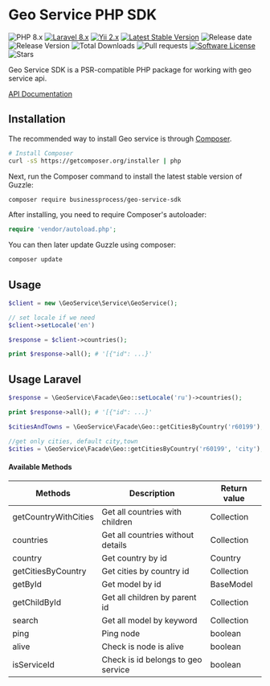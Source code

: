 Geo Service PHP SDK
=============================
![PHP 8.x](https://img.shields.io/badge/PHP-%5E8.0-blue)
[![Laravel 8.x](https://img.shields.io/badge/Laravel-8.x-orange.svg)](http://laravel.com)
[![Yii 2.x](https://img.shields.io/badge/Yii-2.x-orange)](https://www.yiiframework.com/doc/guide/2.0/ru)
[![Latest Stable Version](https://poser.pugx.org/businessprocess/geo-service-sdk/v/stable)](https://packagist.org/packages/businessprocess/geo-service-sdk)
![Release date](https://img.shields.io/github/release-date/businessprocess/geo-service-sdk)
![Release Version](https://img.shields.io/github/v/release/businessprocess/geo-service-sdk)
![Total Downloads](https://poser.pugx.org/businessprocess/geo-service-sdk/downloads)
![Pull requests](https://img.shields.io/bitbucket/pr/businessprocess/geo-service-sdk)
[![Software License](https://img.shields.io/badge/license-MIT-brightgreen.svg?style=flat-square)](LICENSE)
![Stars](https://img.shields.io/github/stars/businessprocess/geo-service-sdk?style=social)

Geo Service SDK is a PSR-compatible PHP package for working with geo service api.

[API Documentation](https://geo-service.ooo.ua/api/v1/api-docs/)


## Installation
The recommended way to install Geo service is through
[Composer](http://getcomposer.org).

```bash
# Install Composer
curl -sS https://getcomposer.org/installer | php
```

Next, run the Composer command to install the latest stable version of Guzzle:

```bash
composer require businessprocess/geo-service-sdk
```

After installing, you need to require Composer's autoloader:

```php
require 'vendor/autoload.php';
```

You can then later update Guzzle using composer:

 ```bash
composer update
 ```

## Usage

```php
$client = new \GeoService\Service\GeoService();

// set locale if we need
$client->setLocale('en')

$response = $client->countries();

print $response->all(); # '[{"id": ...}'
```

## Usage Laravel

```php
$response = \GeoService\Facade\Geo::setLocale('ru')->countries();

print $response->all(); # '[{"id": ...}'

$citiesAndTowns = \GeoService\Facade\Geo::getCitiesByCountry('r60199');

//get only cities, default city,town
$cities = \GeoService\Facade\Geo::getCitiesByCountry('r60199', 'city');

```

#### Available Methods

| Methods               | Description                        | Return value | 
|-----------------------|------------------------------------|--------------|
| getCountryWithCities  | Get all countries with children    | Collection   |
| countries             | Get all countries without details  | Collection   |
| country               | Get country by id                  | Country      |
| getCitiesByCountry    | Get cities by country id           | Collection   |
| getById               | Get model by id                    | BaseModel    |
| getChildById          | Get all children by parent id      | Collection   |
| search                | Get all model by keyword           | Collection   |
| ping                  | Ping node                          | boolean      |
| alive                 | Check is node is alive             | boolean      |
| isServiceId           | Check is id belongs to geo service | boolean      |
